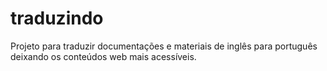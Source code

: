 # traduzindo
Projeto para traduzir documentações e materiais de inglês para português deixando os conteúdos web mais acessíveis. 

